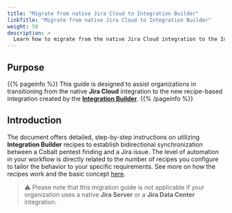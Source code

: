 ```yaml
---
title: "Migrate from native Jira Cloud to Integration Builder"
linkTitle: "Migrate from native Jira Cloud to Integration Builder"
weight: 50
description: >
  Learn how to migrate from the native Jira Cloud integration to the Integration Builder.
---
```


## Purpose

{{% pageinfo %}}
This guide is designed to assist organizations in transitioning from the native **Jira Cloud** integration to the new recipe-based integration created by the [**Integration Builder**](https://docs.cobalt.io/integrations/integrationbuilder/).
{{% /pageinfo %}}

## Introduction

The document offers detailed, step-by-step instructions on utilizing **Integration Builder** recipes to establish bidirectional synchronization between a Cobalt pentest finding and a Jira issue. The level of automation in your workflow is directly related to the number of recipes you configure to tailor the behavior to your specific requirements. See more on how the recipes work and the basic concept [here](/integrations/integrationbuilder/#how-it-works).

> ⚠️ Please note that this migration guide is not applicable if your organization uses a native **Jira Server** or a **Jira Data Center** integration.
